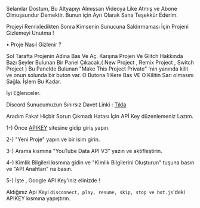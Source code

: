 Selamlar Dostum,
Bu Altyapıyı Almışsan Videoya Like Atmış ve Abone Olmuşsundur Demektir.
Bunun için Ayrı Olarak Sana Teşekkür Ederim.

Projeyi Remixledikten Sonra Kimsenin Sunucuna Saldırmaması İçin Projeni Gizlemeyi Unutma !

• Proje Nasıl Gizlenir ?

Sol Tarafta Projenin Adına Bas Ve Aç.
 Karşına Projen Ve Glitch Hakkında Bazı Şeyler Bulunan Bir Panel Çıkacak.( New Project , Remix Project , Switch Project )
 Bu Panelde Bulunan "Make This Project Private" 'nin yanında kilit ve onun solunda bir buton var.
 O Butona 1 Kere Bas VE O Kilitin Sarı olmasını Sağla.
 İşlem Bu Kadar.

İyi Eğlenceler.

Discord Sunucumuzun Sınırsız Davet Linki : [Tıkla](https://discordapp.com/invite/4A9tUwF)



Aradım Fakat Hiçbir Sorun Çıkmadı Hatası İçin
APİ Key düzenlemeniz Lazım.

1-) Önce [APIKEY](https://console.developers.google.com/) sitesine gidip giriş yapın.

2-) "Yeni Proje" yapın ve bir isim girin.

3-) Arama kısmına "YouTube Data API V3" yazın ve aktifleştirin.

4-) Kimlik Bilgileri kısmına gidin ve "Kimlik Bilgilerini Oluşturun" tuşuna basın ve "API Anahtarı" na basın.

5-) İşte , Google API Key'iniz elinizde !

Aldığınız Api Keyi `disconnect, play, resume, skip, stop ve bot.js`'deki APIKEY kısmına yapıştırın.